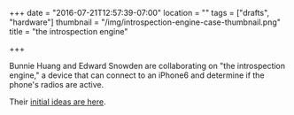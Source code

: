 +++
date = "2016-07-21T12:57:39-07:00"
location = ""
tags = ["drafts", "hardware"]
thumbnail = "/img/introspection-engine-case-thumbnail.png"
title = "the introspection engine"

+++

Bunnie Huang and Edward Snowden are collaborating on "the introspection engine,"
a device that can connect to an iPhone6 and determine if the phone's radios are active.

Their [initial ideas are here](https://www.documentcloud.org/documents/2996800-AgainstTheLaw.html#document/p1).
